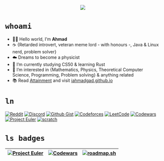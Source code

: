 <p align="center">
  <img src="https://raw.githubusercontent.com/iahmadgad/iahmadgad/main/files/Ghaza/badge0.png">
</p>

# `whoami`
- 👋🏼 Hello world, I’m **Ahmad**
- ☕ {Retarded introvert, veteran meme lord - with honours -, Java & Linux nerd, problem solver} 
- ☁️ Dreams to become a physicist
- 🌱 I’m currently studying CS50 & learning Rust
- 👀 I’m interested in {Mathematics, Physics, Theoretical Computer Science, Programming, Problem solving} & anything related
- 📚 Read [Attainment](https://github.com/iahmadgad/iahmadgad/blob/main/attainment.md) and visit [iahmadgad.github.io](https://iahmadgad.github.io)

# `ln`
[![Reddit](https://img.shields.io/badge/Reddit-black?style=flat-square&logo=Reddit)](https://www.reddit.com/user/iAhmadGad)
[![Discord](https://img.shields.io/badge/Discord-black?style=flat-square&logo=Discord)](https://discord.com/users/580785454782218270)
[![Github Gist](https://img.shields.io/badge/Github_Gist-black?style=flat-square&logo=Github)](https://gist.github.com/iAhmadGad)
[![Codeforces](https://img.shields.io/badge/Codeforces-black?style=flat-square&logo=Codeforces)](https://codeforces.com/profile/iAhmadGad)
[![LeetCode](https://img.shields.io/badge/LeetCode-black?style=flat-square&logo=LeetCode)](https://leetcode.com/iAhmadGad)
[![Codewars](https://img.shields.io/badge/Codewars-black?style=flat-square&logo=Codewars)](https://www.codewars.com/users/0xAhmad)
[![Project Euler](https://img.shields.io/badge/Project_Euler-black?style=flat-square)](https://projecteuler.net/progress=0xAhmad)
[![scratch](https://img.shields.io/badge/Scratch-black?style=flat-square&logo=Scratch)](https://projecteuler.net/progress=iAhmadGad)

# `ls badges`
| [![Project Euler](https://projecteuler.net/profile/0xAhmad.png)](https://projecteuler.net/progress=0xAhmad) | [![Codewars](https://www.codewars.com/users/0xAhmad/badges/micro)](https://www.codewars.com/users/0xAhmad) |  [![roadmap.sh](https://roadmap.sh/card/wide/66632871e724e39e4d0927b1?variant=dark)](https://roadmap.sh/u/iahmadgad) |
| -------- | ------- | ------- |


